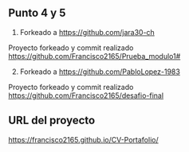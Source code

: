 ## Punto 4 y 5

1. Forkeado a https://github.com/jara30-ch

Proyecto forkeado y commit realizado https://github.com/Francisco2165/Prueba_modulo1#

2. Forkeado a https://github.com/PabloLopez-1983

Proyecto forkeado y commit realizado https://github.com/Francisco2165/desafio-final

## URL del proyecto

https://francisco2165.github.io/CV-Portafolio/